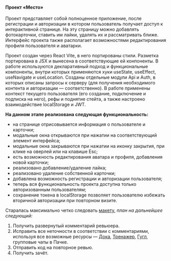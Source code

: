 #### Проект «Место»

Проект представляет собой полноценное приложение, после регистрации и авторизации в котором пользователь получает доступ к интерактивной странице. На эту страницу можно добавлять фотокарточки, ставить им лайки, удалять их и рассматривать ближе. Интерфейс проекта также располагает возможностями редактирования профиля пользователя и аватарки.

Проект создан через React Vite, в него портированы стили. Разметка портирована в JSX и вынесена в соответствующие ей конпоненты. В работе используются декларативный подход и функциональные компоненты, внутри которых применяются хуки useState, useEffect, useNavigate и useLocation. Созданы отдельные модули Api и Auth, в которых описаны запросы к серверу (для получения необходимого контента и авторизации — соответственно). В работе применены контекст текущего пользователя (его создание, подключение и подписка на него), рефы и поднятие стейта, а также настроено взаимодействие localStorage и JWT. 

__На данном этапе реализована следующая функциональность:__
* на странице отрисовывается информация о пользователе и карточки;
* модальные окна открываются при нажатии на соответствующий элемент интерфейса;
* модальные окна закрываются при нажатии на иконку закрытия, при клике на оверлей или на клавише Esc;
* есть возможность редактирования аватара и профиля, добавления новой карточки;
* реализовано добавление/удаление лайка;
* реализовано удаление собственной карточки;
* добавлена возможность регистрации и авторизации пользователя;
* теперь вся функциональность проекта доступна только авторизованным пользователям;
* сохранение токена в localStorage позволяет пользователю избежать вторичной авторизации при повторном визите.

Старалась максимально четко следовать [макету](https://www.figma.com/file/2cn9N9jSkmxD84oJik7xL7/JavaScript.-Sprint-4?node-id=0%3A1),
_план на дальнейшее следующий:_
1.  Получить развернутый комментарий ревьюера.
2.  Исправить все неточности в соответствии с комментариями, используя все возможные ресурсы — [Дока](https://www.doka.guide/), [Тренажер](https://practicum.yandex.ru/learn/web/courses/dbf98e55-0f76-444b-850c-4538708ad571/sprints/133728/topics/b4072eed-2089-45c0-9382-98ea71202341/lessons/939aeab7-0508-49e8-bcf2-199d4dbf74f7/), [Гугл](https://www.google.ru/), групповые чаты в Пачке.
3. Отправить код на повторное ревью.
4. Получить зачёт.
